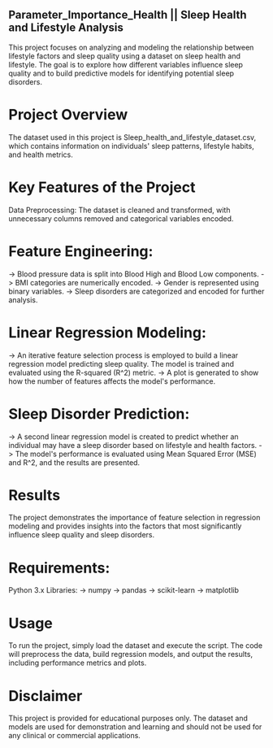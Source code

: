 ## Parameter_Importance_Health || Sleep Health and Lifestyle Analysis

This project focuses on analyzing and modeling the relationship between lifestyle factors and sleep quality using a dataset on sleep health and lifestyle. The goal is to explore how different variables influence sleep quality and to build predictive models for identifying potential sleep disorders.

# Project Overview
The dataset used in this project is Sleep_health_and_lifestyle_dataset.csv, which contains information on individuals' sleep patterns, lifestyle habits, and health metrics.

# Key Features of the Project
Data Preprocessing: The dataset is cleaned and transformed, with unnecessary columns removed and categorical variables encoded.

# Feature Engineering:
-> Blood pressure data is split into Blood High and Blood Low components.
-> BMI categories are numerically encoded.
-> Gender is represented using binary variables.
-> Sleep disorders are categorized and encoded for further analysis.
# Linear Regression Modeling:
-> An iterative feature selection process is employed to build a linear regression model predicting sleep quality. The model is trained and evaluated using the R-squared (R^2) metric.
-> A plot is generated to show how the number of features affects the model's performance.
# Sleep Disorder Prediction:
-> A second linear regression model is created to predict whether an individual may have a sleep disorder based on lifestyle and health factors.
-> The model's performance is evaluated using Mean Squared Error (MSE) and R^2, and the results are presented.
# Results
The project demonstrates the importance of feature selection in regression modeling and provides insights into the factors that most significantly influence sleep quality and sleep disorders.

# Requirements:
Python 3.x
Libraries:
-> numpy
-> pandas
-> scikit-learn
-> matplotlib
# Usage
To run the project, simply load the dataset and execute the script. The code will preprocess the data, build regression models, and output the results, including performance metrics and plots.

# Disclaimer
This project is provided for educational purposes only. The dataset and models are used for demonstration and learning and should not be used for any clinical or commercial applications.
